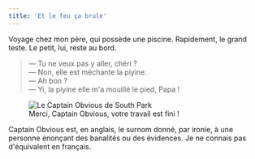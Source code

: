 ```yaml
---
title: 'Et le feu ça brule'
---
```


Voyage chez mon père, qui possède une piscine. Rapidement, le grand teste. Le
petit, lui, reste au bord.

<!-- more -->

> — Tu ne veux pas y aller, chéri ?  
> — Non, elle est méchante la piyine.  
> — Ah bon ?  
> — Yi, la piyine elle m'a mouillé le pied, Papa !

<figure>
  <img src="/assets/images/papa/2016-07-09/1.jpg" alt="Le Captain Obvious de South Park" />
  <figcaption>Merci, <span lang="en">Captain Obvious</span>, votre travail est fini !</figcaption>
</figure>

<span lang="en">Captain Obvious</span> est, en anglais, le surnom donné, par
ironie, à une personne énonçant des banalités ou des évidences. Je ne connais
pas d'équivalent en français.
